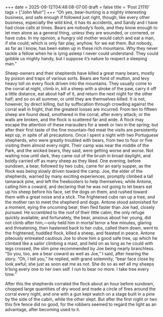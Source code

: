 +++
date = 2025-09-12T04:48:08-07:00
draft = false
title = 'Post 21110'
tags = ["John Muir"]
+++
“Oh yes, bear-hunting is a mighty interesting business, and safe enough if followed just right, though, like every other business, especially the wild kind, it has its accidents, and Sandy and I have had close calls at times. Bears are nobody’s fools, and they know enough to let men alone as a general thing, unless they are wounded, or cornered, or have cubs. In my opinion, a hungry old mother would catch and eat a man, if she could; which is only fair play, anyhow, for we eat them. But nobody, as far as I know, has been eaten up in these rich mountains. Why they never tackle a fellow when he is lying asleep I never could understand. They could gobble us mighty handy, but I suppose it’s nature to respect a sleeping man.”

Sheep-owners and their shepherds have killed a great many bears, mostly by poison and traps of various sorts. Bears are fond of mutton, and levy heavy toll on every flock driven into the mountains. They usually come to the corral at night, climb in, kill a sheep with a stroke of the paw, carry it off a little distance, eat about half of it, and return the next night for the other half; and so on all summer, or until they are themselves killed. It is not, however, by direct killing, but by suffocation through crowding against the corral wall in fright, that the greatest losses are incurred. From ten to fifteen sheep are found dead, smothered in the corral, after every attack; or the walls are broken, and the flock is scattered far and wide. A flock may escape the attention of these marauders for a week or two in the spring; but after their first taste of the fine mountain-fed meat the visits are persistently kept up, in spite of all precautions. Once I spent a night with two Portuguese shepherds, who were greatly troubled with bears, from two to four or five visiting them almost every night. Their camp was near the middle of the Park, and the wicked bears, they said, were getting worse and worse. Not waiting now until dark, they came out of the brush in broad daylight, and boldly carried off as many sheep as they liked. One evening, before sundown, a bear, followed by two cubs, came for an early supper, as the flock was being slowly driven toward the camp. Joe, the elder of the shepherds, warned by many exciting experiences, promptly climbed a tall tamarack pine, and left the freebooters to help themselves; while Antone, calling him a coward, and declaring that he was not going to let bears eat up his sheep before his face, set the dogs on them, and rushed toward them with a great noise and a stick. The frightened cubs ran up a tree, and the mother ran to meet the shepherd and dogs. Antone stood astonished for a moment, eying the oncoming bear; then fled faster than Joe had, closely pursued. He scrambled to the roof of their little cabin, the only refuge quickly available; and fortunately, the bear, anxious about her young, did not climb after him,—only held him in mortal terror a few minutes, glaring and threatening, then hastened back to her cubs, called them down, went to the frightened, huddled flock, killed a sheep, and feasted in peace. Antone piteously entreated cautious Joe to show him a good safe tree, up which he climbed like a sailor climbing a mast, and held on as long as he could with legs crossed, the slim pine recommended by Joe being nearly branchless. “So you, too, are a bear coward as well as Joe,” I said, after hearing the story. “Oh, I tell you,” he replied, with grand solemnity, “bear face close by look awful; she just as soon eat me as not. She do so as eef all my sheeps b’long every one to her own self. I run to bear no more. I take tree every time.”

After this the shepherds corraled the flock about an hour before sundown, chopped large quantities of dry wood and made a circle of fires around the corral every night, and one with a gun kept watch on a stage built in a pine by the side of the cabin, while the other slept. But after the first night or two this fire fence did no good, for the robbers seemed to regard the light as an advantage, after becoming used to it.
